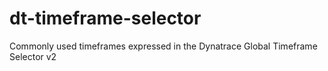 # dt-timeframe-selector
Commonly used timeframes expressed in the Dynatrace Global Timeframe Selector v2

